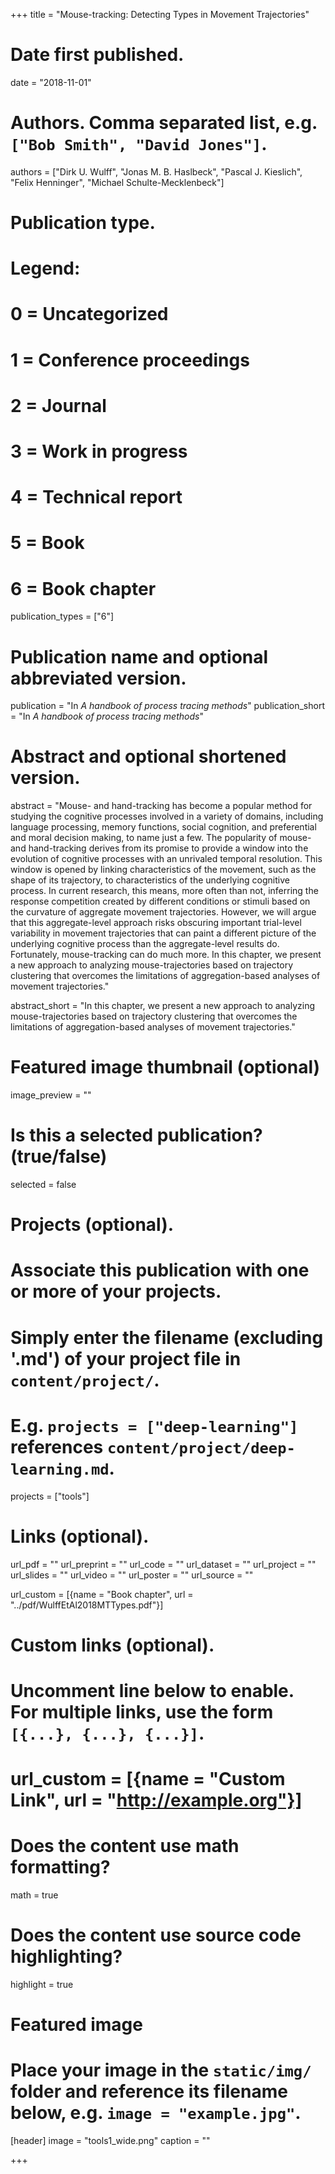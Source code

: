 +++
title = "Mouse-tracking: Detecting Types in Movement Trajectories"

# Date first published.
date = "2018-11-01"

# Authors. Comma separated list, e.g. `["Bob Smith", "David Jones"]`.
authors = ["Dirk U. Wulff", "Jonas M. B. Haslbeck", "Pascal J. Kieslich", "Felix Henninger", "Michael Schulte-Mecklenbeck"]

# Publication type.
# Legend:
# 0 = Uncategorized
# 1 = Conference proceedings
# 2 = Journal
# 3 = Work in progress
# 4 = Technical report
# 5 = Book
# 6 = Book chapter
publication_types = ["6"]

# Publication name and optional abbreviated version.
publication = "In *A handbook of process tracing methods*"
publication_short = "In *A handbook of process tracing methods*"

# Abstract and optional shortened version.
abstract = "Mouse- and hand-tracking has become a popular method for studying the cognitive processes involved in a variety of domains, including language processing, memory functions, social cognition, and preferential and moral decision making, to name just a few. The popularity of mouse- and hand-tracking derives from its promise to provide a window into the evolution of cognitive processes with an unrivaled temporal resolution. This window is opened by linking characteristics of the movement, such as the shape of its trajectory, to characteristics of the underlying cognitive process. In current research, this means, more often than not, inferring the response competition created by different conditions or stimuli based on the curvature of aggregate movement trajectories. However, we will argue that this aggregate-level approach risks obscuring important trial-level variability in movement trajectories that can paint a different picture of the underlying cognitive process than the aggregate-level results do. Fortunately, mouse-tracking can do much more. In this chapter, we present a new approach to analyzing mouse-trajectories based on trajectory clustering that overcomes the limitations of aggregation-based analyses of movement trajectories."

abstract_short = "In this chapter, we present a new approach to analyzing mouse-trajectories based on trajectory clustering that overcomes the limitations of aggregation-based analyses of movement trajectories."


# Featured image thumbnail (optional)
image_preview = ""

# Is this a selected publication? (true/false)
selected = false

# Projects (optional).
#   Associate this publication with one or more of your projects.
#   Simply enter the filename (excluding '.md') of your project file in `content/project/`.
#   E.g. `projects = ["deep-learning"]` references `content/project/deep-learning.md`.
projects = ["tools"]

# Links (optional).
url_pdf = ""
url_preprint = ""
url_code = ""
url_dataset = ""
url_project = ""
url_slides = ""
url_video = ""
url_poster = ""
url_source = ""

url_custom = [{name = "Book chapter", url = "../pdf/WulffEtAl2018MTTypes.pdf"}]

# Custom links (optional).
#   Uncomment line below to enable. For multiple links, use the form `[{...}, {...}, {...}]`.
# url_custom = [{name = "Custom Link", url = "http://example.org"}]

# Does the content use math formatting?
math = true

# Does the content use source code highlighting?
highlight = true

# Featured image
# Place your image in the `static/img/` folder and reference its filename below, e.g. `image = "example.jpg"`.
[header]
image = "tools1_wide.png"
caption = ""

+++
